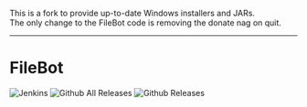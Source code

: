 This is a fork to provide up-to-date Windows installers and JARs.  
The only change to the FileBot code is removing the donate nag on quit.

---

# FileBot
![Jenkins](https://img.shields.io/jenkins/s/http/5.135.178.184/e95a91fa8beb/FileBot.svg)
![Github All Releases](https://img.shields.io/github/downloads/Phoenix09/filebot/total.svg)
![Github Releases](https://img.shields.io/github/downloads/Phoenix09/filebot/latest/total.svg)
